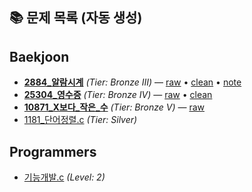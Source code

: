 ## 📚 문제 목록 (자동 생성)

<!-- AUTO-INDEX:START -->
## Baekjoon
- **[2884_알람시계](baekjoon/Bronze_III/2884_알람시계)** _(Tier: Bronze III)_ — [raw](baekjoon/Bronze_III/2884_알람시계/raw.c) • [clean](baekjoon/Bronze_III/2884_알람시계/clean.c) • [note](baekjoon/Bronze_III/2884_알람시계/note.md)
- **[25304_영수증](baekjoon/Bronze_IV/25304_영수증)** _(Tier: Bronze IV)_ — [raw](baekjoon/Bronze_IV/25304_영수증/raw.c) • [clean](baekjoon/Bronze_IV/25304_영수증/clean.c)
- **[10871_X보다_작은_수](baekjoon/Bronze_V/10871_X보다_작은_수)** _(Tier: Bronze V)_ — [raw](baekjoon/Bronze_V/10871_X보다_작은_수/raw.c)
- [1181_단어정렬.c](baekjoon/Silver/1181_단어정렬.c) _(Tier: Silver)_

## Programmers
- [기능개발.c](programmers/Level2/기능개발.c) _(Level: 2)_

<!-- AUTO-INDEX:END -->
